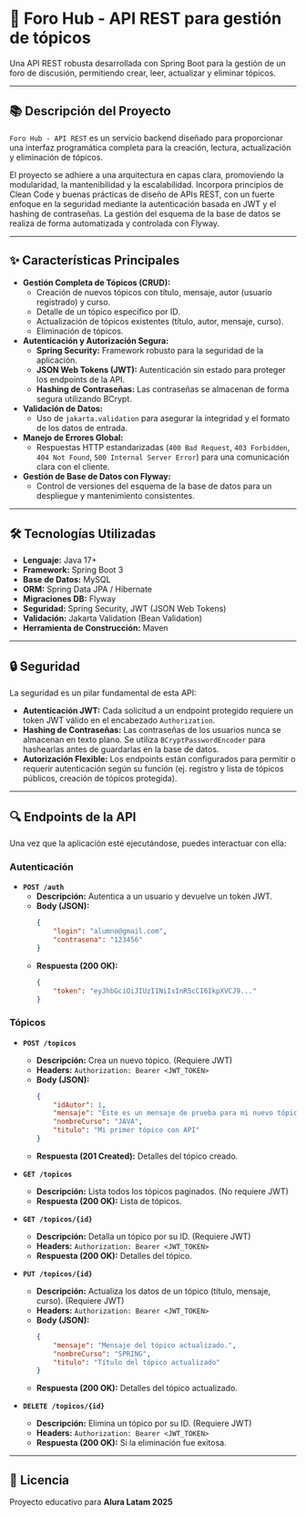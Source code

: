 # 🚀 Foro Hub - API REST para gestión de tópicos

Una API REST robusta desarrollada con Spring Boot para la gestión de un foro de discusión, permitiendo crear, leer, actualizar y eliminar tópicos.

---

## 📚 Descripción del Proyecto

`Foro Hub - API REST` es un servicio backend diseñado para proporcionar una interfaz programática completa para la creación, lectura, actualización y eliminación de tópicos.

El proyecto se adhiere a una arquitectura en capas clara, promoviendo la modularidad, la mantenibilidad y la escalabilidad. Incorpora principios de Clean Code y buenas prácticas de diseño de APIs REST, con un fuerte enfoque en la seguridad mediante la autenticación basada en JWT y el hashing de contraseñas. La gestión del esquema de la base de datos se realiza de forma automatizada y controlada con Flyway.

---

## ✨ Características Principales

* **Gestión Completa de Tópicos (CRUD):**
    * Creación de nuevos tópicos con título, mensaje, autor (usuario registrado) y curso.
    * Detalle de un tópico específico por ID.
    * Actualización de tópicos existentes (título, autor, mensaje, curso).
    * Eliminación de tópicos.
* **Autenticación y Autorización Segura:**
    * **Spring Security:** Framework robusto para la seguridad de la aplicación.
    * **JSON Web Tokens (JWT):** Autenticación sin estado para proteger los endpoints de la API.
    * **Hashing de Contraseñas:** Las contraseñas se almacenan de forma segura utilizando BCrypt.
* **Validación de Datos:**
    * Uso de `jakarta.validation` para asegurar la integridad y el formato de los datos de entrada.
* **Manejo de Errores Global:**
    * Respuestas HTTP estandarizadas (`400 Bad Request`, `403 Forbidden`, `404 Not Found`, `500 Internal Server Error`) para una comunicación clara con el cliente.
* **Gestión de Base de Datos con Flyway:**
    * Control de versiones del esquema de la base de datos para un despliegue y mantenimiento consistentes.

---

## 🛠️ Tecnologías Utilizadas

* **Lenguaje:** Java 17+
* **Framework:** Spring Boot 3
* **Base de Datos:** MySQL
* **ORM:** Spring Data JPA / Hibernate
* **Migraciones DB:** Flyway
* **Seguridad:** Spring Security, JWT (JSON Web Tokens)
* **Validación:** Jakarta Validation (Bean Validation)
* **Herramienta de Construcción:** Maven

---

## 🔒 Seguridad

La seguridad es un pilar fundamental de esta API:

* **Autenticación JWT:** Cada solicitud a un endpoint protegido requiere un token JWT válido en el encabezado `Authorization`.
* **Hashing de Contraseñas:** Las contraseñas de los usuarios nunca se almacenan en texto plano. Se utiliza `BCryptPasswordEncoder` para hashearlas antes de guardarlas en la base de datos.
* **Autorización Flexible:** Los endpoints están configurados para permitir o requerir autenticación según su función (ej. registro y lista de tópicos públicos, creación de tópicos protegida).

---

## 🔍 Endpoints de la API

Una vez que la aplicación esté ejecutándose, puedes interactuar con ella:

### Autenticación

* **`POST /auth`**
    * **Descripción:** Autentica a un usuario y devuelve un token JWT.
    * **Body (JSON):**
        ```json
        {
            "login": "alumno@gmail.com",
            "contrasena": "123456"
        }
        ```
    * **Respuesta (200 OK):**
        ```json
        {
            "token": "eyJhbGciOiJIUzI1NiIsInR5cCI6IkpXVCJ9..."
        }
        ```

### Tópicos

* **`POST /topicos`**
    * **Descripción:** Crea un nuevo tópico. (Requiere JWT)
    * **Headers:** `Authorization: Bearer <JWT_TOKEN>`
    * **Body (JSON):**
        ```json
        {
            "idAutor": 1,
            "mensaje": "Este es un mensaje de prueba para mi nuevo tópico.",
            "nombreCurso": "JAVA",
            "titulo": "Mi primer tópico con API"
        }
        ```
    * **Respuesta (201 Created):** Detalles del tópico creado.

* **`GET /topicos`**
    * **Descripción:** Lista todos los tópicos paginados. (No requiere JWT)
    * **Respuesta (200 OK):** Lista de tópicos.

* **`GET /topicos/{id}`**
    * **Descripción:** Detalla un tópico por su ID. (Requiere JWT)
    * **Headers:** `Authorization: Bearer <JWT_TOKEN>`
    * **Respuesta (200 OK):** Detalles del tópico.

* **`PUT /topicos/{id}`**
    * **Descripción:** Actualiza los datos de un tópico (título, mensaje, curso). (Requiere JWT)
    * **Headers:** `Authorization: Bearer <JWT_TOKEN>`
    * **Body (JSON):**
        ```json
        {
            "mensaje": "Mensaje del tópico actualizado.",
            "nombreCurso": "SPRING",
            "titulo": "Título del tópico actualizado"
        }
        ```
    * **Respuesta (200 OK):** Detalles del tópico actualizado.

* **`DELETE /topicos/{id}`**
    * **Descripción:** Elimina un tópico por su ID. (Requiere JWT)
    * **Headers:** `Authorization: Bearer <JWT_TOKEN>`
    * **Respuesta (200 OK):** Si la eliminación fue exitosa.
 
---

## 📜 **Licencia**

Proyecto educativo para **Alura Latam 2025**
